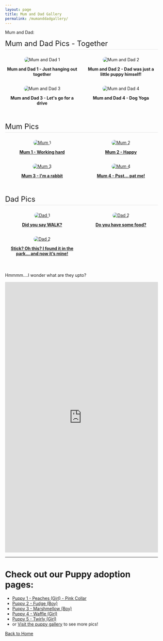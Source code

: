 ```yaml
---
layout: page
title: Mum and Dad Gallery
permalink: /mumanddadgallery/
---
```


Mum and Dad:

<style>
.gallery {
  display: grid;
  grid-template-columns: repeat(auto-fit, minmax(200px, 1fr));
  gap: 16px;
  margin-top: 24px;
}
.gallery-item {
  text-align: center;
}
.gallery-item img {
  max-width: 100%;
  height: auto;
  border-radius: 12px;
}
.section {
  margin-bottom: 40px;
}
.section-title {
  font-size: 1.5rem;
  margin-bottom: 16px;
  text-align: left;
  border-bottom: 2px solid #eee;
  padding-bottom: 4px;
}
</style>

<div class="section">
  <div class="section-title">Mum and Dad Pics - Together</div>
  <div class="gallery">
    <div class="gallery-item">
      <img src="https://imagedelivery.net/t3wCsGMKGPWUV8JSaoSPtQ/909abca4-777f-40be-50d8-183ccaa74000/public" alt="Mum and Dad 1">
      <p><strong>Mum and Dad 1 - Just hanging out together</strong></p>
    </div>
    <div class="gallery-item">
      <img src="https://imagedelivery.net/t3wCsGMKGPWUV8JSaoSPtQ/4af90dae-30ec-47e2-95eb-54c95fa20a00/public" alt="Mum and Dad 2">
      <p><strong>Mum and Dad 2 - Dad was just a little puppy himself!</strong></p>
    </div>
    <div class="gallery-item">
      <img src="https://imagedelivery.net/t3wCsGMKGPWUV8JSaoSPtQ/9dc4cef7-3f1c-4a1e-d2bd-4a77c5cfd400/public" alt="Mum and Dad 3">
      <p><strong>Mum and Dad 3 - Let's go for a drive</strong></p>
    </div>
    <div class="gallery-item">
      <img src="https://imagedelivery.net/t3wCsGMKGPWUV8JSaoSPtQ/bd135f71-0e1a-4806-d53b-a93b749d2d00/public" alt="Mum and Dad 4">
      <p><strong>Mum and Dad 4 - Dog Yoga</strong></p>
    </div>
  </div>
</div>

<div class="section">
  <div class="section-title">Mum Pics</div>
  <div class="gallery">
    <div class="gallery-item">
      <a href="/mumanddadgallery">
        <img src="https://imagedelivery.net/t3wCsGMKGPWUV8JSaoSPtQ/f9b73769-ba33-402f-d3cf-6fb8f633eb00/public" alt="Mum 1">
        <p><strong>Mum 1 - Working hard</strong></p>
      </a>
    </div>
    <div class="gallery-item">
      <a href="/mumanddadgallery">
        <img src="https://imagedelivery.net/t3wCsGMKGPWUV8JSaoSPtQ/a154c8fb-b4b2-4c6d-8693-dc5a8a47f900/public" alt="Mum 2">
        <p><strong>Mum 2 - Happy</strong></p>
      </a>
    </div>
    <div class="gallery-item">
      <a href="/mumanddadgallery">
        <img src="https://imagedelivery.net/t3wCsGMKGPWUV8JSaoSPtQ/8cc18e5d-cf81-472b-0c10-d15a33077200/public" alt="Mum 3">
        <p><strong>Mum 3 - I'm a rabbit</strong></p>
      </a>
    </div>
    <div class="gallery-item">
      <a href="/mumanddadgallery">
        <img src="https://imagedelivery.net/t3wCsGMKGPWUV8JSaoSPtQ/5aa014e7-cad7-42fa-b166-855377d02800/public" alt="Mum 4">
        <p><strong>Mum 4 - Psst... pat me!</strong></p>
      </a>
    </div>
  </div>
</div>

<div class="section">
  <div class="section-title">Dad Pics</div>
  <div class="gallery">
    <div class="gallery-item">
      <a href="/mumanddadgallery">
        <img src="https://imagedelivery.net/t3wCsGMKGPWUV8JSaoSPtQ/a59b4963-0805-48e1-f35d-f63ee3ffae00/public" alt="Dad 1">
        <p><strong>Did you say WALK?</strong></p>
      </a>
    </div>
    <div class="gallery-item">
      <a href="/mumanddadgallery">
        <img src="https://imagedelivery.net/t3wCsGMKGPWUV8JSaoSPtQ/6aa729ce-c372-4908-7325-9db495600900/public" alt="Dad 2">
        <p><strong>Do you have some food?</strong></p>
      </a>
    </div>
    <div class="gallery-item">
      <a href="/mumanddadgallery">
        <img src="https://imagedelivery.net/t3wCsGMKGPWUV8JSaoSPtQ/5cb5874c-3bc2-4d26-8b6c-b2ba66598900/public" alt="Dad 2">
        <p><strong>Stick? Oh this? I found it in the park… and now it’s mine!</strong></p>
      </a>
    </div>







  </div>
</div>

<p>Hmmmm....I wonder what are they upto?</p>
<div style="padding:176.67% 0 0 0;position:relative;"><iframe src="https://player.vimeo.com/video/1074626591?title=0&amp;byline=0&amp;portrait=0&amp;badge=0&amp;autopause=0&amp;player_id=0&amp;app_id=58479" frameborder="0" allow="autoplay; fullscreen; picture-in-picture; clipboard-write; encrypted-media" style="position:absolute;top:0;left:0;width:100%;height:100%;" title="WhatsApp Video 2025-04-11 at 9.29.04 PM"></iframe></div><script src="https://player.vimeo.com/api/player.js"></script>


<hr>

# Check out our Puppy adoption pages:
- [Puppy 1 - Peaches (Girl) - Pink Collar](/puppy_1/)
- [Puppy 2 - Fudge (Boy)](/puppy_2/)
- [Puppy 3 - Marshmellow (Boy)](/puppy_3/)
- [Puppy 4 - Waffle (Girl)](/puppy_4/)
- [Puppy 5 - Twirly (Girl)](/puppy_5/)
- or [Visit the puppy gallery](/puppy_gallery/) to see more pics!

[Back to Home](/)